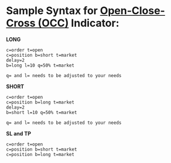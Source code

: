 # Sample Syntax for [Open-Close-Cross (OCC)](https://profitview.app/signal ) Indicator: 


**LONG**
```
c=order t=open
c=position b=short t=market
delay=2
b=long l=10 q=50% t=market

q= and l= needs to be adjusted to your needs
```

**SHORT**
```
c=order t=open
c=position b=long t=market
delay=2
b=short l=10 q=50% t=market

q= and l= needs to be adjusted to your needs
```

**SL and TP**
```
c=order t=open
c=position b=short t=market
c=position b=long t=market
```
